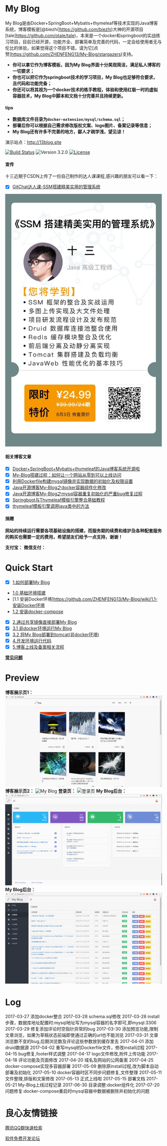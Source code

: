 # My Blog

My Blog是由Docker+SpringBoot+Mybatis+thymeleaf等技术实现的Java博客系统，博客模板是[@biezhi]https://github.com/biezhi)大神的开源项目[tale]https://github.com/otale/tale)，本来是一个docker和springboot的实战练习项目，目前已经开源，功能齐全、部署简单及完善的代码，一定会给使用者无与伦比的体验，如果觉得这个项目不错，请为它[点赞]https://github.com/ZHENFENG13/My-Blog/stargazers)支持。

- **你可以拿它作为博客模板，因为My Blog界面十分美观简洁，满足私人博客的一切要求；**
- **你也可以把它作为springboot技术的学习项目，My Blog也足够符合要求，且代码和功能完备；**
- **你还可以将其视为一个docker技术的练手教程，体验和使用红极一时的虚拟容器技术，My Blog中脚本和文档十分完善并且持续更新。**

#### tips

- **数据库文件目录为```docker-extension/mysql/schema.sql```；**
- **部署后你可以根据自己需求修改版权文案、logo图片、备案记录等信息；**
- **My Blog还有许多不完善的地方，鄙人才疏学浅，望见谅！**

演示站点：http://13blog.site

[![Build Status](https://travis-ci.org/ZHENFENG13/My-Blog.svg?branch=master)](https://travis-ci.org/ZHENFENG13/My-Blog)
![Version 3.2.0](https://img.shields.io/badge/version-3.2.0-yellow.svg)
[![License](https://img.shields.io/badge/license-apache-blue.svg)](https://github.com/ZHENFENG13/My-Blog/blob/master/LICENSE)

#### 宣传

十三近期于CSDN上传了一份自己制作的达人课课程,感兴趣的朋友可以看一下：

* [x] [GitChat达人课-SSM搭建精美实用的管理系统](http://u.720life.cn/g/9e13c3bc7ca56898c79d8e9530ab3ebbad3b3d1fde243304260743ee498604762a4a8a3aa10c2533c5e823d7c91aed838b9fc67552f47c237e61232be5c65d25) 

![gitchat](https://raw.githubusercontent.com/ZHENFENG13/resource/master/images/2018-07-19/gitchat.png)

#### 相关博客文章

* [x] [Docker+SpringBoot+Mybatis+thymeleaf的Java博客系统开源啦](http://u.720life.cn/g/94c1d8931f8bedcd3eeaf8cdeb6a662f62bb507a8fa8011d6cd99fe609acbfaaf53ed2301890ce016db1d2f441fceda425f9089df90820bf64fbb83e2f0a362c) 
* [x] [My-Blog搭建过程：如何让一个网站从零到可以上线访问](http://u.720life.cn/g/94c1d8931f8bedcd3eeaf8cdeb6a662f62bb507a8fa8011d6cd99fe609acbfaa28502014bc7a06ed2145e02573493c44078e9d65da77c8ba62c89ede05b2e959) 
* [x] [利用Dockerfile构建mysql镜像并实现数据的初始化及权限设置](http://u.720life.cn/g/94c1d8931f8bedcd3eeaf8cdeb6a662f62bb507a8fa8011d6cd99fe609acbfaaef6aeee4adddae10a8c43e8bfdeff4eac474abd28ff84fcca6f41b3b382b472c) 
* [x] [Java开源博客My-Blog之docker容器组件化修改](http://u.720life.cn/g/94c1d8931f8bedcd3eeaf8cdeb6a662f62bb507a8fa8011d6cd99fe609acbfaa9454ab1001aab5c76d7d4d5690eee9c04aa581f349e6f2b2f4ee9fc9fe779829) 
* [x] [Java开源博客My-Blog之mysql容器重复初始化的严重bug修复过程](http://u.720life.cn/g/94c1d8931f8bedcd3eeaf8cdeb6a662f62bb507a8fa8011d6cd99fe609acbfaa94eae46a2835b995d96bc2be27c7937019f7f7c4cdb8a0d26a875e2deb8b532e) 
* [x] [Springboot与Thymeleaf模板引擎整合基础教程](http://u.720life.cn/g/94c1d8931f8bedcd3eeaf8cdeb6a662f62bb507a8fa8011d6cd99fe609acbfaaa0c937d7319cf659a0d53423e6d223f2a08975ea5e6393c1f5c5553bbdf9c463) 
* [x] [thymeleaf模板引擎调用java类中的方法](http://u.720life.cn/g/94c1d8931f8bedcd3eeaf8cdeb6a662f62bb507a8fa8011d6cd99fe609acbfaa47124bdad01ace990ce281750932e1bd8f5c418e6241233495510503b47392c6) 

#### 捐赠

**网站的持续运行需要各项基础设施的搭建，而服务期的续费和维护及各种配套服务的购买也需要一定的费用，希望朋友们给予一点支持，谢谢！**

**支付宝：** **微信支付：** 

# Quick Start

* [x] [1.如何部署My Blog](http://u.720life.cn/g/54145d0471d91890860f7f8463c03046a23cd1924905cb0a17df0c25766eece9af9087d5505616219e304961d3f5b094750f6785d3336a5135c02200430506c089ce65eb11751c3591ce080d804dea080083de048f4cf4ea1b030e73af317ef9) 
 - [1.0 基础环境搭建](http://u.720life.cn/g/54145d0471d91890860f7f8463c03046a23cd1924905cb0a17df0c25766eece9532fea8abdf94d039b392ce6e76a340ced078fd89b2edb09713f8ef8c3925099450f4a077f16a04e5498c9e7196b737539df4ca7ffc362feb0220e483294560b) 
 - [1.1 安装Docker环境]https://github.com/ZHENFENG13/My-Blog/wiki/1.1-安装Docker环境
 - [1.2 安装docker-compose](http://u.720life.cn/g/54145d0471d91890860f7f8463c03046a23cd1924905cb0a17df0c25766eece93dfa78994bb0c7ebffa9c876f6b243f910100bc8c21c14197578309697281670bcce951f33964d079b8a3ee1e282e4e0) 
* [x] [2.通过共享镜像直接部署My Blog](http://u.720life.cn/g/54145d0471d91890860f7f8463c03046a23cd1924905cb0a17df0c25766eece98a0320e1805a5dccf2c60bece215438077ae4ded4b7b3f7220881da16d026c1240d5909bfc642f928430df970cdc2d63daa02ea45390094a6a889152d9c443f45225e77ac8a4390993bcc46101d326912b3fc924911fae7b2ebaff8fb0fb24db48c823509e4ef30756c1662540d1dde2) 
* [x] [3.1 非docker环境运行My Blog](http://u.720life.cn/g/54145d0471d91890860f7f8463c03046a23cd1924905cb0a17df0c25766eece9bd643b0b1bb5cea12331d24c515c43f57e060627327bb54e798af9bcc171fe8f5315055d9d62e5f6557dfd1eacbd6788287b1a8120a792c6fa05bb6be5a2e35c2f91a110fcf4b96aaf32f5468f656f77) 
* [x] [3.2 将My Blog部署到tomcat(非docker环境)](http://u.720life.cn/g/54145d0471d91890860f7f8463c03046a23cd1924905cb0a17df0c25766eece9865051157c76ae054b376a62c86fd7c177a350b149f301a57d904ebf394fbf621b87951d1a119e740c7cac2e9d5d4003b118fc351b3b5bf8b14db7d991db5713f7d3029c421287d32146e917d865ff361db48378e060b62ab52104bf3cbd1b40ca0d8c8e15a1248a1d88aa84e5956025) 
* [x] [4.开发环境运行代码](http://u.720life.cn/g/54145d0471d91890860f7f8463c03046a23cd1924905cb0a17df0c25766eece930ae6ed5e6ffb3e2e87da420f532f6f1fabc422861f20ab9f38bca63969252bc9c2356e11700a5072366cbfd5e554cad563a4eccbcba25bf61f8b3fdca481c28a68f085a6e11cef69f23bf7d3c224e1930433eb5ab766004087de6e9717d758d) 
* [x] [5.博客上线及备案相关流程](http://u.720life.cn/g/54145d0471d91890860f7f8463c03046a23cd1924905cb0a17df0c25766eece9eab3c1336f5b77bbf2d2544e28afabadabc46898d8659702c02c6bb5d330507d27687b76c661f745f95629e97e1392abc9cdaa46bf8ffbb52fd0e99dda45ab140aef1f948fb11e3b0ca229a4cbb48689) 

[**常见问题**](http://u.720life.cn/g/54145d0471d91890860f7f8463c03046a23cd1924905cb0a17df0c25766eece99e91277c98c3f01f7e8b27bf3a217acec07d437d74d00c1d0e3d1f3295c18045f58210ef46350d81611316500e0aa3b1) 

# Preview

**博客展示页1：**
![My Blog](https://raw.githubusercontent.com/ZHENFENG13/resource/master/images/2018-06-13/my-blog-2.gif)
**博客展示页2：**
![My Blog](https://raw.githubusercontent.com/ZHENFENG13/resource/master/images/2018-06-13/my-blog-1.gif)
**登录页：**
![登录页](http://images2015.cnblogs.com/blog/859549/201705/859549-20170511122916004-738411708.png)
**My Blog后台：**
![My Blog](https://raw.githubusercontent.com/ZHENFENG13/resource/master/images/2018-06-13/My-Blog-admin-1.gif)
**My Blog后台：**
![My Blog](https://raw.githubusercontent.com/ZHENFENG13/resource/master/images/2018-06-13/My-Blog-admin-2.gif)

# Log

2017-03-27 添加docker整合 
2017-03-28 schema.sql修改 
2017-03-28 install步骤，数据库地址配置时:mysql地址写为mysql容器的名字即可,即mysql:3306 
2017-03-29 修复添加评论时空指针异常的bug 
2017-03-30 添加预览功能,限制文章浏览，如果为草稿状态前端即使通过正确的url也不能浏览 
2017-03-31 文章浏览数不变的bug,后期浏览数及评论这些参数放到缓存里去 
2017-04-01 添加druid数据源 
2017-04-02 重写mysql的Dockerfile文件，修改install过程 
2017-04-15 bug修复,footer样式调整 
2017-04-17 logo文件修改,附件上传功能 
2017-04-18 评论功能及页面修改 
2017-04-20 域名及网站的公网备案 
2017-04-25 docker-compose实现多容器部署 
2017-05-09 删除原install过程,改为脚本自动部署及初始化 
2017-05-10 docker容器时区不同步问题修复,文件整理 
2017-05-11 文件整理,排版和文案修改 
2017-05-13 正式上线啦 
2017-05-15 部署文档 
2017-05-21 My-Blog上线过程记录 
2017-06-30 目录调整:docker组件化 
2017-07-20 问题修复:docker-compose重启时mysql容器中数据被删除并初始化的问题 



 # 良心友情链接

[腾讯QQ群快速检索](http://u.720life.cn/s/8cf73f7c)

[软件免费开发论坛](http://u.720life.cn/s/bbb01dc0)